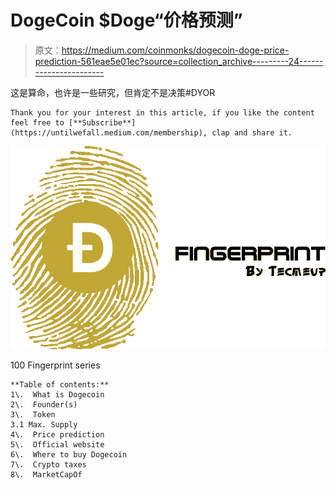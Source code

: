 # DogeCoin $Doge“价格预测”

> 原文：<https://medium.com/coinmonks/dogecoin-doge-price-prediction-561eae5e01ec?source=collection_archive---------24----------------------->

这是算命，也许是一些研究，但肯定不是决策#DYOR

```
Thank you for your interest in this article, if you like the content feel free to [**Subscribe**](https://untilwefall.medium.com/membership), clap and share it.
```

![](img/eaa65cc8ac8f919507a56f7e956ded39.png)

100 Fingerprint series

```
**Table of contents:** 
1\.  What is Dogecoin
2\.  Founder(s)
3\.  Token 
3.1 Max. Supply 
4\.  Price prediction
5\.  Official website
6\.  Where to buy Dogecoin
7\.  Crypto taxes
8\.  MarketCapOf
```